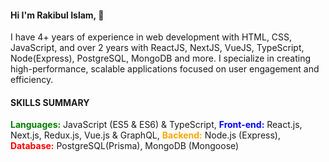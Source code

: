 #### Hi I'm Rakibul Islam, 👋
I have 4+ years of experience in web development with HTML, CSS, JavaScript, and over 2 years with ReactJS, NextJS, VueJS, TypeScript, Node(Express), PostgreSQL, MongoDB and more. I specialize in creating high-performance, scalable applications focused on user engagement and efficiency.

#### SKILLS SUMMARY
<span style="color:green">**Languages:**</span> JavaScript (ES5 & ES6) & TypeScript,
<span style="color:blue">**Front-end:**</span> React.js, Next.js, Redux.js, Vue.js & GraphQL,
<span style="color:orange">**Backend:**</span> Node.js (Express),
<span style="color:red">**Database:**</span> PostgreSQL(Prisma), MongoDB (Mongoose)



